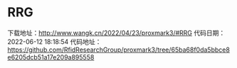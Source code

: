 # RRG
下载地址：http://www.wangk.cn/2022/04/23/proxmark3/#RRG
代码日期：2022-06-12 18:18:54
代码地址：https://github.com/RfidResearchGroup/proxmark3/tree/65ba68f0da5bbce8e6205dcb51a17e209a895558
